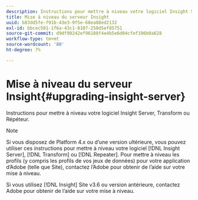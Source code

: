 ```yaml
---
description: Instructions pour mettre à niveau votre logiciel Insight Server, Transform ou Répéteur.
title: Mise à niveau du serveur Insight
uuid: b83dd5fe-f91b-43e3-9f5e-68ea88ed2132
exl-id: bbcec501-1f6a-43c1-8107-258d5ef85751
source-git-commit: d9df90242ef96188f4e4b5e6d04cfef196b0a628
workflow-type: tm+mt
source-wordcount: '80'
ht-degree: 7%

---
```


# Mise à niveau du serveur Insight{#upgrading-insight-server}

Instructions pour mettre à niveau votre logiciel Insight Server, Transform ou Répéteur.

>[!NOTE]
>
>Si vous disposez de Platform 4.x ou d’une version ultérieure, vous pouvez utiliser ces instructions pour mettre à niveau votre logiciel [!DNL Insight Server], [!DNL Transform] ou [!DNL Repeater]. Pour mettre à niveau les profils (y compris les profils de vos jeux de données) pour votre application d’Adobe (telle que Site), contactez l’Adobe pour obtenir de l’aide sur votre mise à niveau.

Si vous utilisez [!DNL Insight] Site v3.6 ou version antérieure, contactez Adobe pour obtenir de l’aide sur votre mise à niveau.

